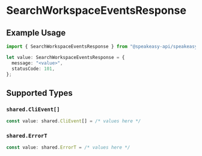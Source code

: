# SearchWorkspaceEventsResponse

## Example Usage

```typescript
import { SearchWorkspaceEventsResponse } from "@speakeasy-api/speakeasy-client-sdk-typescript/sdk/models/operations";

let value: SearchWorkspaceEventsResponse = {
  message: "<value>",
  statusCode: 101,
};
```

## Supported Types

### `shared.CliEvent[]`

```typescript
const value: shared.CliEvent[] = /* values here */
```

### `shared.ErrorT`

```typescript
const value: shared.ErrorT = /* values here */
```

